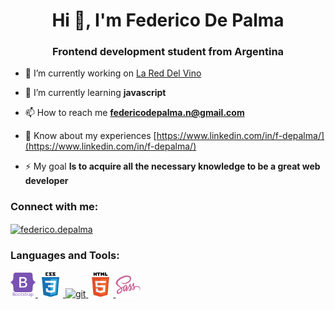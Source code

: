 <h1 align="center">Hi 👋, I'm Federico De Palma</h1>
<h3 align="center">Frontend development student from Argentina</h3>

- 🔭 I’m currently working on [La Red Del Vino](https://federicodp91.github.io/La_red_del_vino/)

- 🌱 I’m currently learning **javascript**

- 📫 How to reach me **federicodepalma.n@gmail.com**

- 📄 Know about my experiences [https://www.linkedin.com/in/f-depalma/](https://www.linkedin.com/in/f-depalma/)

- ⚡ My goal **Is to acquire all the necessary knowledge to be a great web developer**

<h3 align="left">Connect with me:</h3>
<p align="left">
<a href="https://instagram.com/federico.depalma" target="blank"><img align="center" src="https://raw.githubusercontent.com/rahuldkjain/github-profile-readme-generator/master/src/images/icons/Social/instagram.svg" alt="federico.depalma" height="30" width="40" /></a>
</p>

<h3 align="left">Languages and Tools:</h3>
<p align="left"> <a href="https://getbootstrap.com" target="_blank" rel="noreferrer"> <img src="https://raw.githubusercontent.com/devicons/devicon/master/icons/bootstrap/bootstrap-plain-wordmark.svg" alt="bootstrap" width="40" height="40"/> </a> <a href="https://www.w3schools.com/css/" target="_blank" rel="noreferrer"> <img src="https://raw.githubusercontent.com/devicons/devicon/master/icons/css3/css3-original-wordmark.svg" alt="css3" width="40" height="40"/> </a> <a href="https://git-scm.com/" target="_blank" rel="noreferrer"> <img src="https://www.vectorlogo.zone/logos/git-scm/git-scm-icon.svg" alt="git" width="40" height="40"/> </a> <a href="https://www.w3.org/html/" target="_blank" rel="noreferrer"> <img src="https://raw.githubusercontent.com/devicons/devicon/master/icons/html5/html5-original-wordmark.svg" alt="html5" width="40" height="40"/> </a> <a href="https://sass-lang.com" target="_blank" rel="noreferrer"> <img src="https://raw.githubusercontent.com/devicons/devicon/master/icons/sass/sass-original.svg" alt="sass" width="40" height="40"/> </a> </p>

